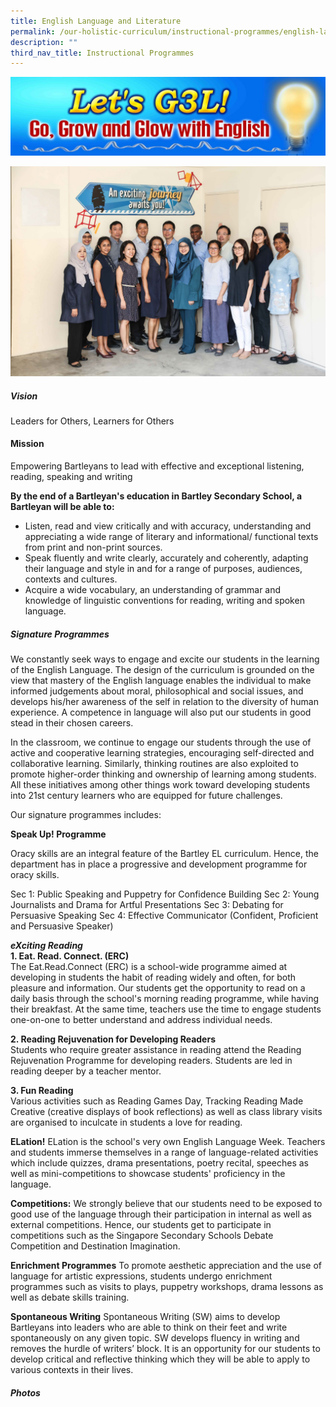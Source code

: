 ```yaml
---
title: English Language and Literature
permalink: /our-holistic-curriculum/instructional-programmes/english-language-and-literature
description: ""
third_nav_title: Instructional Programmes
---
```

![](/images/122.jpg)

![](/images/ENGLISH-Formal.jpg)

##### Vision <br>
Leaders for Others, Learners for Others

#### Mission <br> 
Empowering Bartleyans to lead with effective and exceptional listening, reading, speaking and writing 

**By the end of a Bartleyan's education in Bartley Secondary School, a Bartleyan will be able to:**

* Listen, read and view critically and with accuracy, understanding and appreciating a wide range of literary and informational/ functional texts from print and non-print sources. 
* Speak fluently and write clearly, accurately and coherently, adapting their language and style in and for a range of purposes, audiences, contexts and cultures. 
* Acquire a wide vocabulary, an understanding of grammar and knowledge of linguistic conventions for reading, writing and spoken language.

##### Signature Programmes <br>
We constantly seek ways to engage and excite our students in the learning of the English Language. The design of the curriculum is grounded on the view that mastery of the English language enables the individual to make informed judgements about moral, philosophical and social issues, and develops his/her awareness of the self in relation to the diversity of human experience. A competence in language will also put our students in good stead in their chosen careers.

In the classroom, we continue to engage our students through the use of active and cooperative learning strategies, encouraging self-directed and collaborative learning. Similarly, thinking routines are also exploited to promote higher-order thinking and ownership of learning among students. All these initiatives among other things work toward developing students into 21st century learners who are equipped for future challenges.

Our signature programmes includes:

**Speak Up! Programme**

Oracy skills are an integral feature of the Bartley EL curriculum. Hence, the department has in place a progressive and development programme for oracy skills.

Sec 1: Public Speaking and Puppetry for Confidence Building
Sec 2: Young Journalists and Drama for Artful Presentations
Sec 3: Debating for Persuasive Speaking
Sec 4: Effective Communicator (Confident, Proficient and Persuasive Speaker)

***eXciting Reading*** <br>
**1. Eat. Read. Connect. (ERC)** <br>
The Eat.Read.Connect (ERC) is a school-wide programme aimed at developing in students the habit of reading widely and often, for both pleasure and information. Our students get the opportunity to read on a daily basis through the school's morning reading programme, while having their breakfast. At the same time, teachers use the time to engage students one-on-one to better understand and address individual needs.

**2. Reading Rejuvenation for Developing Readers** <br>
Students who require greater assistance in reading attend the Reading Rejuvenation Programme for developing readers. Students are led in reading deeper by a teacher mentor.

**3. Fun Reading** <br>
Various activities such as Reading Games Day, Tracking Reading Made Creative (creative displays of book reflections) as well as class library visits are organised to inculcate in students a love for reading.

**ELation!**
ELation is the school's very own English Language Week. Teachers and students immerse themselves in a range of language-related activities which include quizzes, drama presentations, poetry recital, speeches as well as mini-competitions to showcase students' proficiency in the language.

**Competitions:**
We strongly believe that our students need to be exposed to good use of the language through their participation in internal as well as external competitions. Hence, our students get to participate in competitions such as the Singapore Secondary Schools Debate Competition and Destination Imagination.

**Enrichment Programmes**
To promote aesthetic appreciation and the use of language for artistic expressions, students undergo enrichment programmes such as visits to plays, puppetry workshops, drama lessons as well as debate skills training.

**Spontaneous Writing**
Spontaneous Writing (SW) aims to develop Bartleyans into leaders who are able to think on their feet and write spontaneously on any given topic. SW develops fluency in writing and removes the hurdle of writers’ block. It is an opportunity for our students to develop critical and reflective thinking which they will be able to apply to various contexts in their lives.

##### Photos

